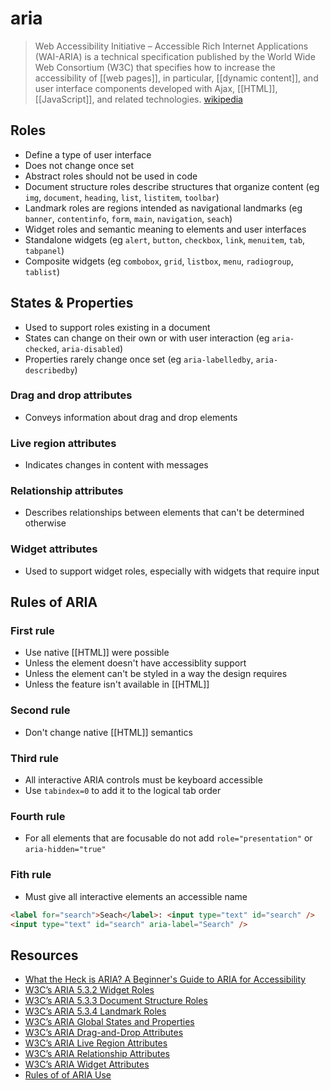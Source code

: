 # aria

> Web Accessibility Initiative – Accessible Rich Internet Applications (WAI-ARIA) is a technical specification published by the World Wide Web Consortium (W3C) that specifies how to increase the accessibility of [[web pages]], in particular, [[dynamic content]], and user interface components developed with Ajax, [[HTML]], [[JavaScript]], and related technologies. [wikipedia][1]

## Roles

- Define a type of user interface
- Does not change once set
- Abstract roles should not be used in code
- Document structure roles describe structures that organize content (eg `img`, `document`, `heading`, `list`, `listitem`, `toolbar`)
- Landmark roles are regions intended as navigational landmarks (eg `banner`, `contentinfo`, `form`, `main`, `navigation`, `seach`)
- Widget roles and semantic meaning to elements and user interfaces
- Standalone widgets (eg `alert`, `button`, `checkbox`, `link`, `menuitem`, `tab`, `tabpanel`)
- Composite widgets (eg `combobox`, `grid`, `listbox`, `menu`, `radiogroup`, `tablist`)

## States & Properties

- Used to support roles existing in a document
- States can change on their own or with user interaction (eg `aria-checked`, `aria-disabled`)
- Properties rarely change once set (eg `aria-labelledby`, `aria-describedby`)

### Drag and drop attributes

- Conveys information about drag and drop elements

### Live region attributes

- Indicates changes in content with messages

### Relationship attributes

- Describes relationships between elements that can't be determined otherwise

### Widget attributes

- Used to support widget roles, especially with widgets that require input

## Rules of ARIA

### First rule

- Use native [[HTML]] were possible
- Unless the element doesn't have accessiblity support
- Unless the element can't be styled in a way the design requires
- Unless the feature isn't available in [[HTML]]

### Second rule

- Don't change native [[HTML]] semantics

### Third rule

- All interactive ARIA controls must be keyboard accessible
- Use `tabindex=0` to add it to the logical tab order

### Fourth rule

- For all elements that are focusable do not add `role="presentation"` or `aria-hidden="true"`

### Fith rule

- Must give all interactive elements an accessible name

```html
<label for="search">Seach</label>: <input type="text" id="search" />
<input type="text" id="search" aria-label="Search" />
```

## Resources

- [What the Heck is ARIA? A Beginner's Guide to ARIA for Accessibility](https://www.lullabot.com/articles/what-heck-aria-beginners-guide-aria-accessibility)
- [W3C’s ARIA 5.3.2 Widget Roles](https://www.w3.org/WAI/PF/aria-1.1/roles#widget_roles)
- [W3C’s ARIA 5.3.3 Document Structure Roles](https://www.w3.org/WAI/PF/aria-1.1/roles#document_structure_roles)
- [W3C’s ARIA 5.3.4 Landmark Roles](https://www.w3.org/WAI/PF/aria-1.1/roles#landmark_roles)
- [W3C’s ARIA Global States and Properties](https://www.w3.org/WAI/PF/aria-1.1/states_and_properties#global_states)
- [W3C’s ARIA Drag-and-Drop Attributes](https://www.w3.org/WAI/PF/aria-1.1/states_and_properties#attrs_dragdrop)
- [W3C’s ARIA Live Region Attributes](https://www.w3.org/WAI/PF/aria-1.1/states_and_properties#attrs_liveregions)
- [W3C’s ARIA Relationship Attributes](https://www.w3.org/WAI/PF/aria-1.1/states_and_properties#attrs_relationships)
- [W3C’s ARIA Widget Attributes](https://www.w3.org/WAI/PF/aria-1.1/states_and_properties#attrs_widgets)
- [Rules of of ARIA Use](https://www.w3.org/TR/using-aria/#NOTES)

[1]: https://en.wikipedia.org/wiki/WAI-ARIA
